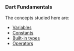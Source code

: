 ### Dart Fundamentals

The concepts studied here are:

* [Variables](https://github.com/robsonoduarte/learn-flutter/blob/5068a539c6f8c4b5c7c5736236c229a53b73712b/flutter_course/dart_fundamentals/lib/variables.dart#L1)
* [Constants](https://github.com/robsonoduarte/learn-flutter/blob/5068a539c6f8c4b5c7c5736236c229a53b73712b/flutter_course/dart_fundamentals/lib/constants.dart#L3)
* [Built-in types](https://github.com/robsonoduarte/learn-flutter/blob/5068a539c6f8c4b5c7c5736236c229a53b73712b/flutter_course/dart_fundamentals/lib/types.dart#L1)
* [Operators](https://github.com/robsonoduarte/learn-flutter/blob/5068a539c6f8c4b5c7c5736236c229a53b73712b/flutter_course/dart_fundamentals/lib/operators.dart#L1)
